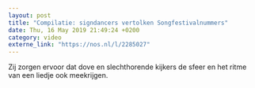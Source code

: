 ```yaml
---
layout: post
title: "Compilatie: signdancers vertolken Songfestivalnummers"
date: Thu, 16 May 2019 21:49:24 +0200
category: video
externe_link: "https://nos.nl/l/2285027"
---
```


Zij zorgen ervoor dat dove en slechthorende kijkers de sfeer en het ritme van een liedje ook meekrijgen.
